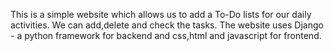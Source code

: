 This is a simple website which allows us to add a To-Do lists for our daily activities.
We can add,delete and check the tasks.
The website uses Django - a python framework for backend and css,html and javascript for frontend.
